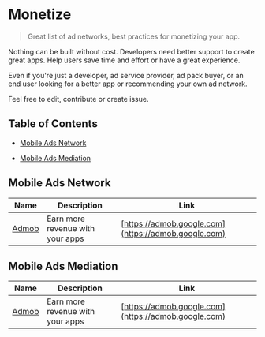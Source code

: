 # Monetize
> Great list of ad networks, best practices for monetizing your app.

Nothing can be built without cost. Developers need better support to create great apps. Help users save time and effort or have a great experience.

Even if you're just a developer, ad service provider, ad pack buyer, or an end user looking for a better app or recommending your own ad network.

Feel free to edit, contribute or create issue.

## Table of Contents
* [Mobile Ads Network](#mobile-ads-network)
- [Mobile Ads Mediation](#mobile-ads-mediation)

## Mobile Ads Network

| Name | Description | Link |
|------|-------------|------|
| [Admob](https://admob.google.com/) | Earn more revenue with your apps | [https://admob.google.com](https://admob.google.com) |

## Mobile Ads Mediation

| Name | Description | Link |
|------|-------------|------|
| [Admob](https://admob.google.com/) | Earn more revenue with your apps | [https://admob.google.com](https://admob.google.com) |
